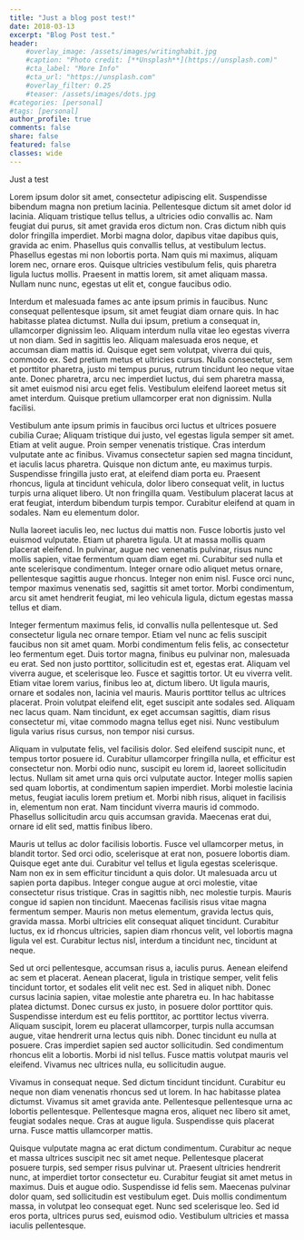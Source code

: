 ```yaml
---
title: "Just a blog post test!"
date: 2018-03-13
excerpt: "Blog Post test."
header:
    #overlay_image: /assets/images/writinghabit.jpg
    #caption: "Photo credit: [**Unsplash**](https://unsplash.com)"
    #cta_label: "More Info"
    #cta_url: "https://unsplash.com"
    #overlay_filter: 0.25
    #teaser: /assets/images/dots.jpg
#categories: [personal]
#tags: [personal]
author_profile: true
comments: false
share: false
featured: false
classes: wide
---
```


Just a test

Lorem ipsum dolor sit amet, consectetur adipiscing elit. Suspendisse bibendum magna non pretium lacinia. Pellentesque dictum sit amet dolor id lacinia. Aliquam tristique tellus tellus, a ultricies odio convallis ac. Nam feugiat dui purus, sit amet gravida eros dictum non. Cras dictum nibh quis dolor fringilla imperdiet. Morbi magna dolor, dapibus vitae dapibus quis, gravida ac enim. Phasellus quis convallis tellus, at vestibulum lectus. Phasellus egestas mi non lobortis porta. Nam quis mi maximus, aliquam lorem nec, ornare eros. Quisque ultricies vestibulum felis, quis pharetra ligula luctus mollis. Praesent in mattis lorem, sit amet aliquam massa. Nullam nunc nunc, egestas ut elit et, congue faucibus odio.

Interdum et malesuada fames ac ante ipsum primis in faucibus. Nunc consequat pellentesque ipsum, sit amet feugiat diam ornare quis. In hac habitasse platea dictumst. Nulla dui ipsum, pretium a consequat in, ullamcorper dignissim leo. Aliquam interdum nulla vitae leo egestas viverra ut non diam. Sed in sagittis leo. Aliquam malesuada eros neque, et accumsan diam mattis id. Quisque eget sem volutpat, viverra dui quis, commodo ex. Sed pretium metus et ultricies cursus. Nulla consectetur, sem et porttitor pharetra, justo mi tempus purus, rutrum tincidunt leo neque vitae ante. Donec pharetra, arcu nec imperdiet luctus, dui sem pharetra massa, sit amet euismod nisi arcu eget felis. Vestibulum eleifend laoreet metus sit amet interdum. Quisque pretium ullamcorper erat non dignissim. Nulla facilisi.

Vestibulum ante ipsum primis in faucibus orci luctus et ultrices posuere cubilia Curae; Aliquam tristique dui justo, vel egestas ligula semper sit amet. Etiam at velit augue. Proin semper venenatis tristique. Cras interdum vulputate ante ac finibus. Vivamus consectetur sapien sed magna tincidunt, et iaculis lacus pharetra. Quisque non dictum ante, eu maximus turpis. Suspendisse fringilla justo erat, at eleifend diam porta eu. Praesent rhoncus, ligula at tincidunt vehicula, dolor libero consequat velit, in luctus turpis urna aliquet libero. Ut non fringilla quam. Vestibulum placerat lacus at erat feugiat, interdum bibendum turpis tempor. Curabitur eleifend at quam in sodales. Nam eu elementum dolor.

Nulla laoreet iaculis leo, nec luctus dui mattis non. Fusce lobortis justo vel euismod vulputate. Etiam ut pharetra ligula. Ut at massa mollis quam placerat eleifend. In pulvinar, augue nec venenatis pulvinar, risus nunc mollis sapien, vitae fermentum quam diam eget mi. Curabitur sed nulla et ante scelerisque condimentum. Integer ornare odio aliquet metus ornare, pellentesque sagittis augue rhoncus. Integer non enim nisl. Fusce orci nunc, tempor maximus venenatis sed, sagittis sit amet tortor. Morbi condimentum, arcu sit amet hendrerit feugiat, mi leo vehicula ligula, dictum egestas massa tellus et diam.

Integer fermentum maximus felis, id convallis nulla pellentesque ut. Sed consectetur ligula nec ornare tempor. Etiam vel nunc ac felis suscipit faucibus non sit amet quam. Morbi condimentum felis felis, ac consectetur leo fermentum eget. Duis tortor magna, finibus eu pulvinar non, malesuada eu erat. Sed non justo porttitor, sollicitudin est et, egestas erat. Aliquam vel viverra augue, et scelerisque leo. Fusce et sagittis tortor. Ut eu viverra velit. Etiam vitae lorem varius, finibus leo at, dictum libero. Ut ligula mauris, ornare et sodales non, lacinia vel mauris. Mauris porttitor tellus ac ultrices placerat. Proin volutpat eleifend elit, eget suscipit ante sodales sed. Aliquam nec lacus quam. Nam tincidunt, ex eget accumsan sagittis, diam risus consectetur mi, vitae commodo magna tellus eget nisi. Nunc vestibulum ligula varius risus cursus, non tempor nisi cursus.

Aliquam in vulputate felis, vel facilisis dolor. Sed eleifend suscipit nunc, et tempus tortor posuere id. Curabitur ullamcorper fringilla nulla, et efficitur est consectetur non. Morbi odio nunc, suscipit eu lorem id, laoreet sollicitudin lectus. Nullam sit amet urna quis orci vulputate auctor. Integer mollis sapien sed quam lobortis, at condimentum sapien imperdiet. Morbi molestie lacinia metus, feugiat iaculis lorem pretium et. Morbi nibh risus, aliquet in facilisis in, elementum non erat. Nam tincidunt viverra mauris id commodo. Phasellus sollicitudin arcu quis accumsan gravida. Maecenas erat dui, ornare id elit sed, mattis finibus libero.

Mauris ut tellus ac dolor facilisis lobortis. Fusce vel ullamcorper metus, in blandit tortor. Sed orci odio, scelerisque at erat non, posuere lobortis diam. Quisque eget ante dui. Curabitur vel tellus et ligula egestas scelerisque. Nam non ex in sem efficitur tincidunt a quis dolor. Ut malesuada arcu ut sapien porta dapibus. Integer congue augue at orci molestie, vitae consectetur risus tristique. Cras in sagittis nibh, nec molestie turpis. Mauris congue id sapien non tincidunt. Maecenas facilisis risus vitae magna fermentum semper. Mauris non metus elementum, gravida lectus quis, gravida massa. Morbi ultricies elit consequat aliquet tincidunt. Curabitur luctus, ex id rhoncus ultricies, sapien diam rhoncus velit, vel lobortis magna ligula vel est. Curabitur lectus nisl, interdum a tincidunt nec, tincidunt at neque.

Sed ut orci pellentesque, accumsan risus a, iaculis purus. Aenean eleifend ac sem et placerat. Aenean placerat, ligula in tristique semper, velit felis tincidunt tortor, et sodales elit velit nec est. Sed in aliquet nibh. Donec cursus lacinia sapien, vitae molestie ante pharetra eu. In hac habitasse platea dictumst. Donec cursus ex justo, in posuere dolor porttitor quis. Suspendisse interdum est eu felis porttitor, ac porttitor lectus viverra. Aliquam suscipit, lorem eu placerat ullamcorper, turpis nulla accumsan augue, vitae hendrerit urna lectus quis nibh. Donec tincidunt eu nulla at posuere. Cras imperdiet sapien sed auctor sollicitudin. Sed condimentum rhoncus elit a lobortis. Morbi id nisl tellus. Fusce mattis volutpat mauris vel eleifend. Vivamus nec ultrices nulla, eu sollicitudin augue.

Vivamus in consequat neque. Sed dictum tincidunt tincidunt. Curabitur eu neque non diam venenatis rhoncus sed ut lorem. In hac habitasse platea dictumst. Vivamus sit amet gravida ante. Pellentesque pellentesque urna ac lobortis pellentesque. Pellentesque magna eros, aliquet nec libero sit amet, feugiat sodales neque. Cras at augue ligula. Suspendisse quis placerat urna. Fusce mattis ullamcorper mattis.

Quisque vulputate magna ac erat dictum condimentum. Curabitur ac neque et massa ultrices suscipit nec sit amet neque. Pellentesque placerat posuere turpis, sed semper risus pulvinar ut. Praesent ultricies hendrerit nunc, at imperdiet tortor consectetur eu. Curabitur feugiat sit amet metus in maximus. Duis et augue odio. Suspendisse id felis sem. Maecenas pulvinar dolor quam, sed sollicitudin est vestibulum eget. Duis mollis condimentum massa, in volutpat leo consequat eget. Nunc sed scelerisque leo. Sed id eros porta, ultrices purus sed, euismod odio. Vestibulum ultricies et massa iaculis pellentesque.
